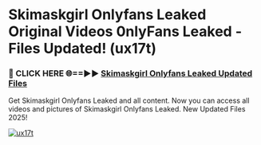 # Skimaskgirl Onlyfans Leaked Original Videos 0nlyFans Leaked - Files Updated! (ux17t)

<h3>🔴 CLICK HERE 🌐==►► <a href="https://tinyurl.com/x26r9saj" rel="nofollow">Skimaskgirl Onlyfans Leaked Updated Files</a></h3>

Get Skimaskgirl Onlyfans Leaked and all content. Now you can access all videos and pictures of Skimaskgirl Onlyfans Leaked. New Updated Files 2025!

[![ux17t](https://i.imgur.com/LkgZPqh.gif)](https://tinyurl.com/x26r9saj)
